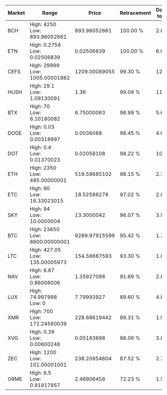 | Market | Range | Price| Retracement | Doubles to 50% |
| --- | --- | --- | --- | --- |
| BCH | High: 4250<br />Low: 893.96052661 | 893.96052661 | 100.00 % | 2.88 |
| ETN | High: 0.2758<br />Low: 0.02506839 | 0.02506839 | 100.00 % | 6.00 |
| CEFS | High: 29999<br />Low: 1005.00001882 | 1209.00089055 | 99.30 % | 12.82 |
| HUSH | High: 29.1<br />Low: 1.09130091 | 1.36 | 99.04 % | 11.10 |
| BTX | High: 70<br />Low: 6.10180082 | 6.75000063 | 98.99 % | 5.64 |
| DOGE | High: 0.03<br />Low: 0.00318997 | 0.0036068 | 98.45 % | 4.60 |
| DOT | High: 0.4<br />Low: 0.01370023 | 0.02058108 | 98.22 % | 10.05 |
| ETH | High: 2350<br />Low: 485.00000001 | 519.58685102 | 98.15 % | 2.73 |
| ETC | High: 90<br />Low: 16.33023015 | 18.52586278 | 97.02 % | 2.87 |
| SKY | High: 94<br />Low: 10.0000004 | 13.3000042 | 96.07 % | 3.91 |
| BTC | High: 23650<br />Low: 8600.00000001 | 9289.97915599 | 95.42 % | 1.74 |
| LTC | High: 427.05<br />Low: 135.00005973 | 154.56667593 | 93.30 % | 1.82 |
| NAV | High: 6.87<br />Low: 0.86006006 | 1.35927098 | 91.69 % | 2.84 |
| LUX | High: 74.997998<br />Low: 0 | 7.79993927 | 89.60 % | 4.81 |
| XMR | High: 700<br />Low: 172.24560039 | 228.68619442 | 89.31 % | 1.91 |
| XVG | High: 0.39<br />Low: 0.00600248 | 0.05183698 | 88.06 % | 3.82 |
| ZEC | High: 1200<br />Low: 101.00001001 | 238.20954604 | 87.52 % | 2.73 |
| ORME | High: 6.5<br />Low: 0.91917957 | 2.46906458 | 72.23 % | 1.50 |

